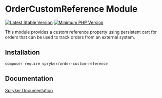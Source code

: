 # OrderCustomReference Module
[![Latest Stable Version](https://poser.pugx.org/spryker/order-custom-reference/v/stable.svg)](https://packagist.org/packages/spryker/order-custom-reference)
[![Minimum PHP Version](https://img.shields.io/badge/php-%3E%3D%207.4-8892BF.svg)](https://php.net/)

This module provides a custom reference property using persistent cart for orders that can be used to track orders from an external system.

## Installation

```
composer require spryker/order-custom-reference
```

## Documentation

[Spryker Documentation](https://documentation.spryker.com)
